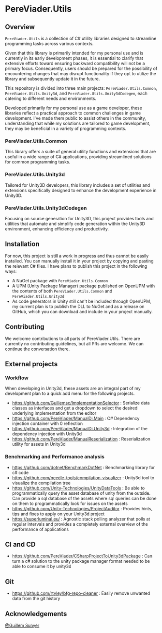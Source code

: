 # PereViader.Utils

## Overview
`PereViader.Utils` is a collection of C# utility libraries designed to streamline programming tasks across various contexts. 

Given that this library is primarily intended for my personal use and is currently in its early development phases, it is essential to clarify that extensive efforts toward ensuring backward compatibility will not be a primary focus. Consequently, users should be prepared for the possibility of encountering changes that may disrupt functionality if they opt to utilize the library and subsequently update it in the future.

This repository is divided into three main projects: `PereViader.Utils.Common`, `PereViader.Utils.Unity3d`, and `PereViader.Utils.Unity3dCodegen`, each catering to different needs and environments.

Developed primarily for my personal use as a game developer, these libraries reflect a practical approach to common challenges in game development. I've made them public to assist others in the community, understanding that while my solutions are tailored to game development, they may be beneficial in a variety of programming contexts.

### PereViader.Utils.Common
This library offers a suite of general utility functions and extensions that are useful in a wide range of C# applications, providing streamlined solutions for common programming tasks.

### PereViader.Utils.Unity3d
Tailored for Unity3D developers, this library includes a set of utilities and extensions specifically designed to enhance the development experience in Unity3D.

### PereViader.Utils.Unity3dCodegen
Focusing on source generation for Unity3D, this project provides tools and utilities that automate and simplify code generation within the Unity3D environment, enhancing efficiency and productivity.

## Installation
For now, this project is still a work in progress and thus cannot be easily installed. You can manually install it in your project by copying and pasting the relevant C# files. 
I have plans to publish this project in the following ways:
- A NuGet package with `PereViader.Utils.Common`
- A UPM (Unity Package Manager) package published on OpenUPM with the contents of both `PereViader.Utils.Common` and `PereViader.Utils.Unity3d`
- As code generators in Unity still can't be included through OpenUPM, my current plan is to publish the DLL to NuGet and as a release on GitHub, which you can download and include in your project manually.

## Contributing
We welcome contributions to all parts of PereViader.Utils. There are currently no contributing guidelines, but all PRs are welcome. We can continue the conversation there.


## External projects

### Workflow
When developing in Unity3d, these assets are an integral part of my development plan to a quick add menu for the following projects.
- https://github.com/Guillemsc/ImplementationSelector : Serialize data classes as interfaces and get a dropdown to select the desired underlying implementation from the editor 
- https://github.com/PereViader/ManualDi.Main : C# Dependency injection container with 0 reflection
- https://github.com/PereViader/ManualDi.Unity3d : Integration of the dependency injection with Unity3d 
- https://github.com/PereViader/ManualReserialization : Reserialization utility for assets in Unity3d

### Benchmarking and Performance analysis
- https://github.com/dotnet/BenchmarkDotNet : Benchmarking library for c# code
- https://github.com/needle-tools/compilation-visualizer : Unity3d tool to visualize the compilation tree 
- https://github.com/Unity-Technologies/UnityDataTools : Be able to programmatically query the asset database of unity from the outside. Can provide a sql database of the assets where sql queries can be done on them to programmatically look for issues on the assets
- https://github.com/Unity-Technologies/ProjectAuditor : Provides hints, tips and fixes to apply on your Unity3d project 
- https://superluminal.eu/ : Agnostic stack polling analyzer that polls at regular intervals and provides a completely external overview of the performance of applications

## CI and CD
- https://github.com/PereViader/CSharpProjectToUnity3dPackage : Can turn a c# solution to the unity package manager format needed to be able to consume it by unity3d 


## Git
- https://github.com/rtyley/bfg-repo-cleaner : Easily remove unwanted data from the git history   

## Acknowledgements
[@Guillem Sunyer](https://github.com/Guillemsc)
